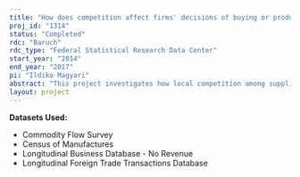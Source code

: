 ```yaml
---
title: "How does competition affect firms' decisions of buying or producing their intermediate inputs?"
proj_id: "1314"
status: "Completed"
rdc: "Baruch"
rdc_type: "Federal Statistical Research Data Center"
start_year: "2014"
end_year: "2017"
pi: "Ildiko Magyari"
abstract: "This project investigates how local competition among suppliers within geographically segmented markets drives manufacturing firms' decisions of whether to integrate or outsource the production of their intermediate inputs, and if they outsource, whether to buy the input from domestic producers or import it from abroad. Using Census of Manufactures, Commodity Flow Survey, and foreign trade data, this research examines market outcomes such as mark-ups, prices, and quantities supplied, as well as consumers' welfare. "
layout: project
---
```


**Datasets Used:**

  - Commodity Flow Survey 
  - Census of Manufactures 
  - Longitudinal Business Database - No Revenue 
  - Longitudinal Foreign Trade Transactions Database 


